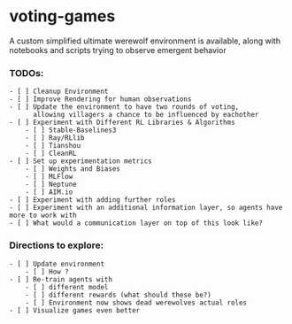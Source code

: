 # voting-games

A custom simplified ultimate werewolf environment is available, along with notebooks and scripts trying to observe emergent behavior


### TODOs:
    - [ ] Cleanup Environment
    - [ ] Improve Rendering for human observations
    - [ ] Update the environment to have two rounds of voting, 
          allowing villagers a chance to be influenced by eachother
    - [ ] Experiment with Different RL Libraries & Algorithms
        - [ ] Stable-Baselines3
        - [ ] Ray/RLlib
        - [ ] Tianshou
        - [ ] CleanRL
    - [ ] Set up experimentation metrics
        - [ ] Weights and Biases
        - [ ] MLFlow
        - [ ] Neptune
        - [ ] AIM.io
    - [ ] Experiment with adding further roles
    - [ ] Experiment with an additional information layer, so agents have more to work with
    - [ ] What would a communication layer on top of this look like?

### Directions to explore:

    - [ ] Update environment
        - [ ] How ? 
    - [ ] Re-train agents with 
        - [ ] different model
        - [ ] different rewards (what should these be?)
        - [ ] Environment now shows dead werewolves actual roles
    - [ ] Visualize games even better
